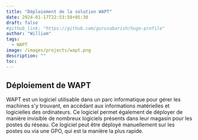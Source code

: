 ```yaml
---
title: "Déploiement de la solution WAPT"
date: 2024-01-17T22:53:58+05:30
draft: false
#github_link: "https://github.com/gurusabarish/hugo-profile"
author: "William"
tags:
  - WAPT
image: /images/projects/wapt.png
description: ""
toc: 
---
```


## Déploiement de WAPT

WAPT est un logiciel utilisable dans un parc informatique pour gérer les machines s'y trouvant, en accédant aux informations matérielles et logicielles des ordinateurs. Ce logiciel permet également de déployer de manière invisible de nombreux logiciels présents dans leur magasin pour les postes du réseau. Ce logiciel peut être déployé manuellement sur les postes ou via une GPO, qui est la manière la plus rapide.
